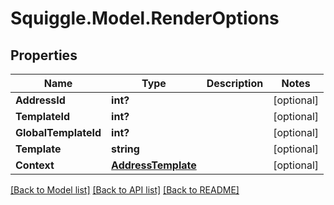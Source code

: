 # Squiggle.Model.RenderOptions
## Properties

Name | Type | Description | Notes
------------ | ------------- | ------------- | -------------
**AddressId** | **int?** |  | [optional] 
**TemplateId** | **int?** |  | [optional] 
**GlobalTemplateId** | **int?** |  | [optional] 
**Template** | **string** |  | [optional] 
**Context** | [**AddressTemplate**](AddressTemplate.md) |  | [optional] 

[[Back to Model list]](../README.md#documentation-for-models) [[Back to API list]](../README.md#documentation-for-api-endpoints) [[Back to README]](../README.md)

